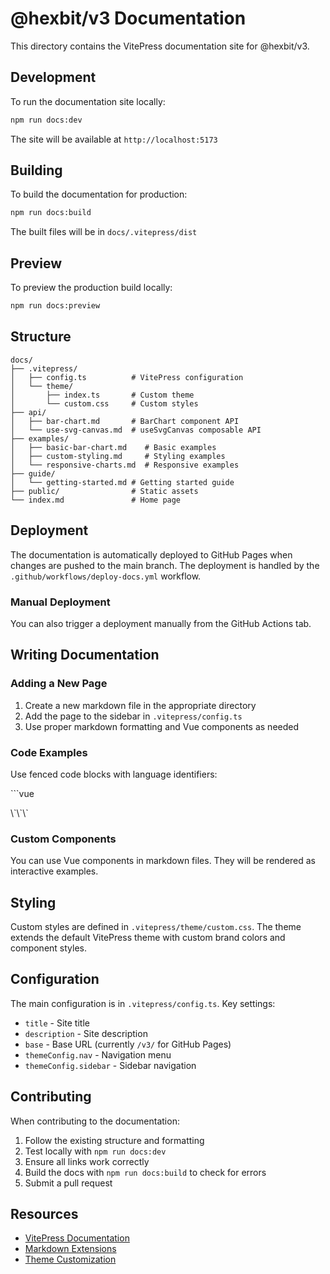 # @hexbit/v3 Documentation

This directory contains the VitePress documentation site for @hexbit/v3.

## Development

To run the documentation site locally:

```bash
npm run docs:dev
```

The site will be available at `http://localhost:5173`

## Building

To build the documentation for production:

```bash
npm run docs:build
```

The built files will be in `docs/.vitepress/dist`

## Preview

To preview the production build locally:

```bash
npm run docs:preview
```

## Structure

```
docs/
├── .vitepress/
│   ├── config.ts          # VitePress configuration
│   └── theme/
│       ├── index.ts       # Custom theme
│       └── custom.css     # Custom styles
├── api/
│   ├── bar-chart.md       # BarChart component API
│   └── use-svg-canvas.md  # useSvgCanvas composable API
├── examples/
│   ├── basic-bar-chart.md    # Basic examples
│   ├── custom-styling.md     # Styling examples
│   └── responsive-charts.md  # Responsive examples
├── guide/
│   └── getting-started.md # Getting started guide
├── public/                # Static assets
└── index.md               # Home page
```

## Deployment

The documentation is automatically deployed to GitHub Pages when changes are pushed to the main branch. The deployment is handled by the `.github/workflows/deploy-docs.yml` workflow.

### Manual Deployment

You can also trigger a deployment manually from the GitHub Actions tab.

## Writing Documentation

### Adding a New Page

1. Create a new markdown file in the appropriate directory
2. Add the page to the sidebar in `.vitepress/config.ts`
3. Use proper markdown formatting and Vue components as needed

### Code Examples

Use fenced code blocks with language identifiers:

\`\`\`vue
<script setup>
import { BarChart } from '@hexbit/v3'
</script>

<template>
  <BarChart :data="data" x-key="name" y-key="value" />
</template>
\`\`\`

### Custom Components

You can use Vue components in markdown files. They will be rendered as interactive examples.

## Styling

Custom styles are defined in `.vitepress/theme/custom.css`. The theme extends the default VitePress theme with custom brand colors and component styles.

## Configuration

The main configuration is in `.vitepress/config.ts`. Key settings:

- `title` - Site title
- `description` - Site description
- `base` - Base URL (currently `/v3/` for GitHub Pages)
- `themeConfig.nav` - Navigation menu
- `themeConfig.sidebar` - Sidebar navigation

## Contributing

When contributing to the documentation:

1. Follow the existing structure and formatting
2. Test locally with `npm run docs:dev`
3. Ensure all links work correctly
4. Build the docs with `npm run docs:build` to check for errors
5. Submit a pull request

## Resources

- [VitePress Documentation](https://vitepress.dev)
- [Markdown Extensions](https://vitepress.dev/guide/markdown)
- [Theme Customization](https://vitepress.dev/guide/custom-theme)

